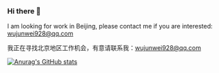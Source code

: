 ### Hi there 👋

<!--
**wujunwei928/wujunwei928** is a ✨ _special_ ✨ repository because its `README.md` (this file) appears on your GitHub profile.

Here are some ideas to get you started:

- 🔭 I’m currently working on ...
- 🌱 I’m currently learning ...
- 👯 I’m looking to collaborate on ...
- 🤔 I’m looking for help with ...
- 💬 Ask me about ...
- 📫 How to reach me: ...
- 😄 Pronouns: ...
- ⚡ Fun fact: ...
-->

I am looking for work in Beijing, please contact me if you are interested: wujunwei928@qq.com  

我正在寻找北京地区工作机会，有意请联系我：wujunwei928@qq.com  

[![Anurag's GitHub stats](https://github-readme-stats.vercel.app/api?username=wujunwei928)](https://github.com/anuraghazra/github-readme-stats)
